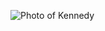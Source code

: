 

![Photo of Kennedy](https://user-images.githubusercontent.com/105303924/167712440-60df270e-3ec4-416a-9a56-c07ca2116218.JPG)
